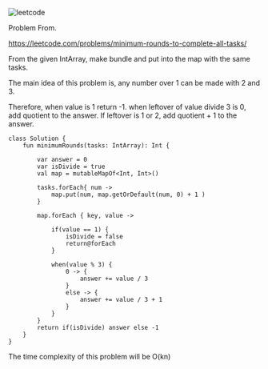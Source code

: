 ![leetcode](https://user-images.githubusercontent.com/77060863/210467878-1ac9a21d-2944-453a-8d1b-25625a7d2348.PNG)

Problem From.

https://leetcode.com/problems/minimum-rounds-to-complete-all-tasks/

From the given IntArray, make bundle and put into the map with the same tasks.

The main idea of this problem is, any number over 1 can be made with 2 and 3.

Therefore, when value is 1 return -1. when leftover of value divide 3 is 0, add quotient to the answer. If leftover is 1 or 2, add quotient + 1 to the answer.

```
class Solution {
    fun minimumRounds(tasks: IntArray): Int {
        
        var answer = 0
        var isDivide = true
        val map = mutableMapOf<Int, Int>()
        
        tasks.forEach{ num ->
            map.put(num, map.getOrDefault(num, 0) + 1 )
        }
        
        map.forEach { key, value ->
            
            if(value == 1) {
                isDivide = false
                return@forEach
            }
            
            when(value % 3) {
                0 -> {
                    answer += value / 3
                }
                else -> {
                    answer += value / 3 + 1
                }
            }
        }
        return if(isDivide) answer else -1
    }
}
```

The time complexity of this problem will be O(kn)
